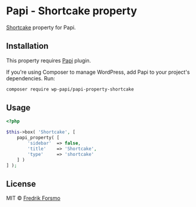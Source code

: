 # Papi - Shortcake property

[Shortcake](https://github.com/wp-shortcake/shortcake) property for Papi.

## Installation

This property requires [Papi](https://wp-papi.github.io/) plugin.

If you're using Composer to manage WordPress, add Papi to your project's dependencies. Run:

```sh
composer require wp-papi/papi-property-shortcake
```

## Usage

```php
<?php

$this->box( 'Shortcake', [
    papi_property( [
        'sidebar'  => false,
        'title'    => 'Shortcake',
        'type'     => 'shortcake'
    ] )
] );
```

## License

MIT © [Fredrik Forsmo](https://github.com/frozzare)
